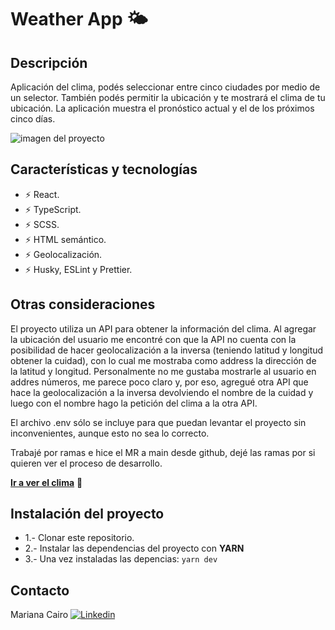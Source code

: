 # Weather App :sun_behind_small_cloud:

## Descripción

Aplicación del clima, podés seleccionar entre cinco ciudades por medio de un selector. También podés permitir la ubicación y te mostrará el clima de tu ubicación. La aplicación muestra el pronóstico actual y el de los próximos cinco días.

![imagen del proyecto](https://github.com/maarcf/weather-app/tree/main/public/assets/images/readme-img.png)

## Características y tecnologías

- :zap: React.
- :zap: TypeScript.
- :zap: SCSS.
- :zap: HTML semántico.
- :zap: Geolocalización.
- :zap: Husky, ESLint y Prettier.

## Otras consideraciones

El proyecto utiliza un API para obtener la información del clima. Al agregar la ubicación del usuario me encontré con que la API no cuenta con la posibilidad de hacer geolocalización a la inversa (teniendo latitud y longitud obtener la cuidad), con lo cual me mostraba como address la dirección de la latitud y longitud.
Personalmente no me gustaba mostrarle al usuario en addres números, me parece poco claro y, por eso, agregué otra API que hace la geolocalización a la inversa devolviendo el nombre de la cuidad y luego con el nombre hago la petición del clima a la otra API.

El archivo .env sólo se incluye para que puedan levantar el proyecto sin inconvenientes, aunque esto no sea lo correcto.

Trabajé por ramas e hice el MR a main desde github, dejé las ramas por si quieren ver el proceso de desarrollo.

**[Ir a ver el clima](https://weather-app-by-maarcf.netlify.app/)** :rainbow:

## Instalación del proyecto

- 1.- Clonar este repositorio.
- 2.- Instalar las dependencias del proyecto con **YARN**
- 3.- Una vez instaladas las depencias: `yarn dev`

## Contacto

Mariana Cairo
[![Linkedin](https://img.shields.io/badge/-LinkedIn-blue?style=flat-square&logo=Linkedin&logoColor=white&link=https://www.linkedin.com/in/mariana-cairo/)](https://www.linkedin.com/in/mariana-cairo/)
